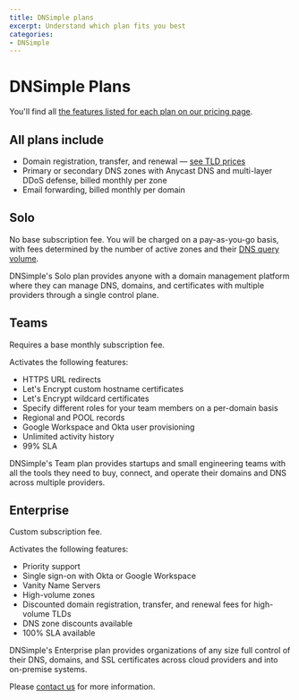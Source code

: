 ```yaml
---
title: DNSimple plans
excerpt: Understand which plan fits you best
categories:
- DNSimple
---
```


# DNSimple Plans

You'll find all [the features listed for each plan on our pricing page](https://dnsimple.com/pricing#features).

## All plans include

- Domain registration, transfer, and renewal — [see TLD prices](https://dnsimple.com/tlds)
- Primary or secondary DNS zones with Anycast DNS and multi-layer DDoS defense, billed monthly per zone
- Email forwarding, billed monthly per domain

## Solo

No base subscription fee. You will be charged on a pay-as-you-go basis, with fees determined by the number of active zones and their [DNS query volume](/articles/dns-query-limits).

DNSimple's Solo plan provides anyone with a domain management platform where they can manage DNS, domains, and certificates with multiple providers through a single control plane.

## Teams

Requires a base monthly subscription fee.

Activates the following features:
- HTTPS URL redirects
- Let's Encrypt custom hostname certificates
- Let's Encrypt wildcard certificates
- Specify different roles for your team members on a per-domain basis
- Regional and POOL records
- Google Workspace and Okta user provisioning
- Unlimited activity history
- 99% SLA

DNSimple's Team plan provides startups and small engineering teams with all the tools they need to buy, connect, and operate their domains and DNS across multiple providers.

## Enterprise

Custom subscription fee.

Activates the following features:
- Priority support
- Single sign-on with Okta or Google Workspace
- Vanity Name Servers
- High-volume zones
- Discounted domain registration, transfer, and renewal fees for high-volume TLDs
- DNS zone discounts available
- 100% SLA available

DNSimple's Enterprise plan provides organizations of any size full control of their DNS, domains, and SSL certificates across cloud providers and into on-premise systems.

Please [contact us](https://dnsimple.com/sales) for more information.
